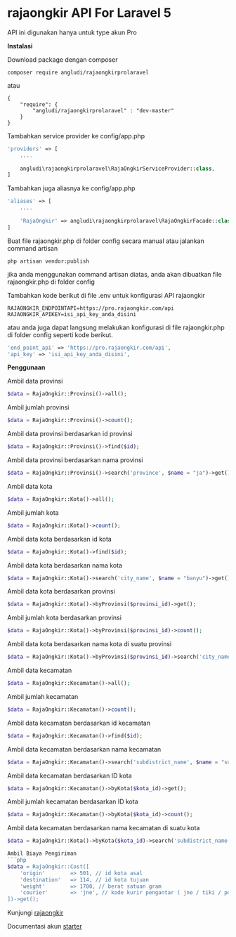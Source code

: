 # rajaongkir API For Laravel 5

API ini digunakan hanya untuk type akun Pro

**Instalasi**

Download package dengan composer
```
composer require angludi/rajaongkirprolaravel
```
atau
```
{
	"require": {
		"angludi/rajaongkirprolaravel" : "dev-master"
	}
}
```

Tambahkan service provider ke config/app.php
```php
'providers' => [
	....
	
	angludi\rajaongkirprolaravel\RajaOngkirServiceProvider::class,
]
```

Tambahkan juga aliasnya ke config/app.php
```php
'aliases' => [
	....
	
	'RajaOngkir' => angludi\rajaongkirprolaravel\RajaOngkirFacade::class,
]
```

Buat file rajaongkir.php di folder config secara manual atau jalankan command artisan
```
php artisan vendor:publish
```
jika anda menggunakan command artisan diatas, anda akan dibuatkan file rajaongkir.php di folder config

Tambahkan kode berikut di file .env untuk konfigurasi API rajaongkir
```
RAJAONGKIR_ENDPOINTAPI=https://pro.rajaongkir.com/api
RAJAONGKIR_APIKEY=isi_api_key_anda_disini
```
atau anda juga dapat langsung melakukan konfigurasi di file rajaongkir.php di folder config seperti kode berikut.
```php
'end_point_api' => 'https://pro.rajaongkir.com/api',
'api_key' => 'isi_api_key_anda_disini',
```

**Penggunaan**

Ambil data provinsi
```php
$data = RajaOngkir::Provinsi()->all();
```

Ambil jumlah provinsi
```php
$data = RajaOngkir::Provinsi()->count();
```

Ambil data provinsi berdasarkan id provinsi
```php
$data = RajaOngkir::Provinsi()->find($id);
```

Ambil data provinsi berdasarkan nama provinsi
```php
$data = RajaOngkir::Provinsi()->search('province', $name = "ja")->get();
```

Ambil data kota
```php
$data = RajaOngkir::Kota()->all();
```

Ambil jumlah kota
```php
$data = RajaOngkir::Kota()->count();
```

Ambil data kota berdasarkan id kota
```php
$data = RajaOngkir::Kota()->find($id);
```

Ambil data kota berdasarkan nama kota
```php
$data = RajaOngkir::Kota()->search('city_name', $name = "banyu")->get();
```

Ambil data kota berdasarkan provinsi
```php
$data = RajaOngkir::Kota()->byProvinsi($provinsi_id)->get();
```

Ambil jumlah kota berdasarkan provinsi
```php
$data = RajaOngkir::Kota()->byProvinsi($provinsi_id)->count();
```

Ambil data kota berdasarkan nama kota di suatu provinsi
```php
$data = RajaOngkir::Kota()->byProvinsi($provinsi_id)->search('city_name', $name)->get();
```

Ambil data kecamatan
```php
$data = RajaOngkir::Kecamatan()->all();
```

Ambil jumlah kecamatan
```php
$data = RajaOngkir::Kecamatan()->count();
```

Ambil data kecamatan berdasarkan id kecamatan
```php
$data = RajaOngkir::Kecamatan()->find($id);
```

Ambil data kecamatan berdasarkan nama kecamatan
```php
$data = RajaOngkir::Kecamatan()->search('subdistrict_name', $name = "sukmajaya")->get();
```

Ambil data kecamatan berdasarkan ID kota
```php
$data = RajaOngkir::Kecamatan()->byKota($kota_id)->get();
```

Ambil jumlah kecamatan berdasarkan ID kota
```php
$data = RajaOngkir::Kecamatan()->byKota($kota_id)->count();
```

Ambil data kecamatan berdasarkan nama kecamatan di suatu kota
```php
$data = RajaOngkir::Kota()->byKota($kota_id)->search('subdistrict_name', $name)->get();

Ambil Biaya Pengiriman
```php
$data = RajaOngkir::Cost([
	'origin' 		=> 501, // id kota asal
	'destination' 	=> 114, // id kota tujuan
	'weight' 		=> 1700, // berat satuan gram
	'courier' 		=> 'jne', // kode kurir pengantar ( jne / tiki / pos )
])->get();
```


Kunjungi [rajaongkir](http://rajaongkir.com/)

Documentasi akun [starter](http://rajaongkir.com/dokumentasi/starter)
